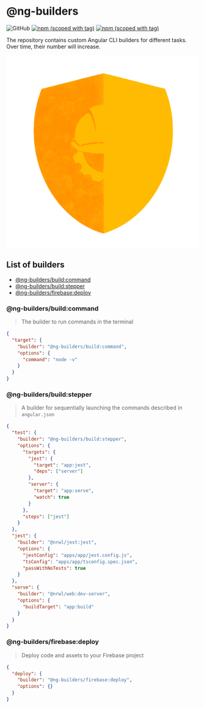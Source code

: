# @ng-builders

![GitHub](https://img.shields.io/github/license/ng-builders/ng-builders)
[![npm (scoped with tag)](https://img.shields.io/npm/v/@ng-builders/build/latest?label=%40ng-builders%2Fbuild%40latest&logo=npm)](https://www.npmjs.com/package/@ng-builders/build)
[![npm (scoped with tag)](https://img.shields.io/npm/v/@ng-builders/firebase/latest?label=%40ng-builders%2Ffirebase%40latest&logo=npm)](https://www.npmjs.com/package/@ng-builders/firebase)

The repository contains custom Angular CLI builders for different tasks. Over time, their number will increase.

<p align="center">
  <img src="./apps/sandbox/src/assets/logo.png" alt="Logo">
</p>

## List of builders

- [@ng-builders/build:command](#user-content-ng-buildersbuildcommand)
- [@ng-builders/build:stepper](#user-content-ng-buildersbuildstepper)
- [@ng-builders/firebase:deploy](#user-content-ng-buildersfirebasedeploy)

### @ng-builders/build:command
> The builder to run commands in the terminal

```json
{
  "target": {
    "builder": "@ng-builders/build:command",
    "options": {
      "command": "node -v"
    }
  }
}
```
### @ng-builders/build:stepper

> A builder for sequentially launching the commands described in `angular.json`

```json
{
  "test": {
    "builder": "@ng-builders/build:stepper",
    "options": {
      "targets": {
        "jest": {
          "target": "app:jest",
          "deps": ["server"]
        },
        "server": {
          "target": "app:serve",
          "watch": true
        }
      },
      "steps": ["jest"]
    }
  },
  "jest": {
    "builder": "@nrwl/jest:jest",
    "options": {
      "jestConfig": "apps/app/jest.config.js",
      "tsConfig": "apps/app/tsconfig.spec.json",
      "passWithNoTests": true
    }
  },
  "serve": {
    "builder": "@nrwl/web:dev-server",
    "options": {
      "buildTarget": "app:build"
    }
  }
}
```

### @ng-builders/firebase:deploy

> Deploy code and assets to your Firebase project

```json
{
  "deploy": {
    "builder": "@ng-builders/firebase:deploy",
    "options": {}
  }
}
```

